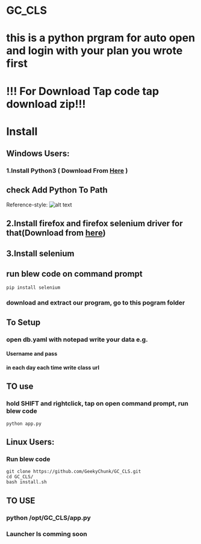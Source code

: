 # GC_CLS
# this is a python prgram for auto open and login with your plan you wrote first  
# !!! For Download Tap code tap download zip!!!
# Install
## **Windows** Users:
### 1.Install **Python3** ( Download From [Here](https://www.python.org/ftp/python/3.9.2/python-3.9.2-amd64.exe) )
## **check Add Python To Path**
Reference-style: 
![alt text](https://datatofish.com/wp-content/uploads/2018/10/0001_add_Python_to_Path.png "Logo Title Text 1")
## 2.Install firefox and firefox selenium driver for that(Download from [here](https://github.com/mozilla/geckodriver/releases/download/v0.29.0/geckodriver-v0.29.0-win64.zip))
## 3.Install **selenium**
## run blew code on command prompt
```
pip install selenium
```
### download and extract our program, go to this pogram folder
## To Setup
### open db.yaml with notepad write your data e.g.
#### Username and pass
#### in each day each time write class url

## TO use
### hold SHIFT and rightclick, tap on open command prompt, run blew code
```
python app.py
```

## Linux Users:
### Run blew code
```
git clone https://github.com/GeekyChunk/GC_CLS.git
cd GC_CLS/
bash install.sh
```
## TO USE
### python /opt/GC_CLS/app.py
### Launcher Is comming soon
